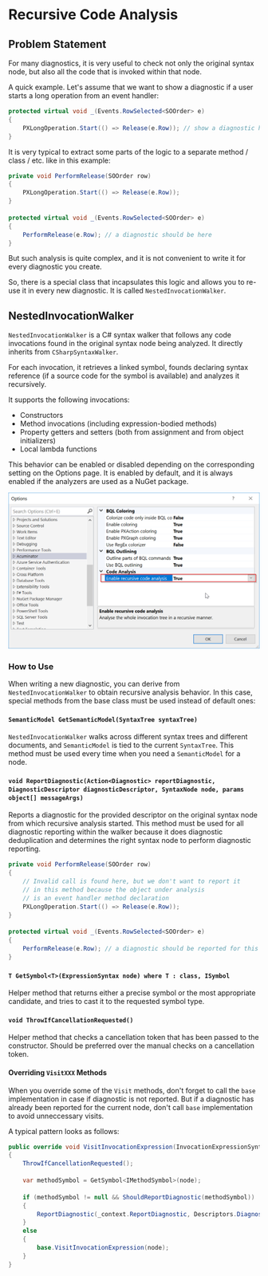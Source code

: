 # Recursive Code Analysis
## Problem Statement
For many diagnostics, it is very useful to check not only the original syntax node, but also all the code that is invoked within that node.

A quick example. Let's assume that we want to show a diagnostic if a user starts a long operation from an event handler:

```C#
protected virtual void _(Events.RowSelected<SOOrder> e)
{
    PXLongOperation.Start(() => Release(e.Row)); // show a diagnostic here
}
```

It is very typical to extract some parts of the logic to a separate method / class / etc. like in this example:

```C#
private void PerformRelease(SOOrder row)
{
    PXLongOperation.Start(() => Release(e.Row));
}

protected virtual void _(Events.RowSelected<SOOrder> e)
{
    PerformRelease(e.Row); // a diagnostic should be here
}
```

But such analysis is quite complex, and it is not convenient to write it for every diagnostic you create.

So, there is a special class that incapsulates this logic and allows you to re-use it in every new diagnostic. It is called `NestedInvocationWalker`.

## NestedInvocationWalker
`NestedInvocationWalker` is a C# syntax walker that follows any code invocations found in the original syntax node being analyzed. It directly inherits from `CSharpSyntaxWalker`.

For each invocation, it retrieves a linked symbol, founds declaring syntax reference (if a source code for the symbol is available) and analyzes it recursively.

It supports the following invocations:

 - Constructors
 - Method invocations (including expression-bodied methods)
 - Property getters and setters (both from assignment and from object initializers)
 - Local lambda functions

This behavior can be enabled or disabled depending on the corresponding setting on the Options page. It is enabled by default, and it is always enabled if the analyzers are used as a NuGet package.

![Options Page](Options.png)


### How to Use
When writing a new diagnostic, you can derive from `NestedInvocationWalker` to obtain recursive analysis behavior.
In this case, special methods from the base class must be used instead of default ones:

#### `SemanticModel GetSemanticModel(SyntaxTree syntaxTree)`
`NestedInvocationWalker` walks across different syntax trees and different documents, and `SemanticModel` is tied to the current `SyntaxTree`. This method must be used every time when you need a `SemanticModel` for a node.

#### `void ReportDiagnostic(Action<Diagnostic> reportDiagnostic, DiagnosticDescriptor diagnosticDescriptor, SyntaxNode node, params object[] messageArgs)`
Reports a diagnostic for the provided descriptor on the original syntax node from which recursive analysis started.
This method must be used for all diagnostic reporting within the walker because it does diagnostic deduplication and determines the right syntax node to perform diagnostic reporting.

```C#
private void PerformRelease(SOOrder row)
{
    // Invalid call is found here, but we don't want to report it
    // in this method because the object under analysis
    // is an event handler method declaration
    PXLongOperation.Start(() => Release(e.Row));
}

protected virtual void _(Events.RowSelected<SOOrder> e)
{
    PerformRelease(e.Row); // a diagnostic should be reported for this node
}
```

#### `T GetSymbol<T>(ExpressionSyntax node) where T : class, ISymbol`
Helper method that returns either a precise symbol or the most appropriate candidate, and tries to cast it to the requested symbol type.

#### `void ThrowIfCancellationRequested()`
Helper method that checks a cancellation token that has been passed to the constructor. Should be preferred over the manual checks on a cancellation token.

#### Overriding `VisitXXX` Methods
When you override some of the `Visit` methods, don't forget to call the `base` implementation in case if diagnostic is not reported. But if a diagnostic has already been reported for the current node, don't call `base` implementation to avoid unneccessary visits.

A typical pattern looks as follows:

```C#
public override void VisitInvocationExpression(InvocationExpressionSyntax node)
{
	ThrowIfCancellationRequested();

	var methodSymbol = GetSymbol<IMethodSymbol>(node);

	if (methodSymbol != null && ShouldReportDiagnostic(methodSymbol))
	{
		ReportDiagnostic(_context.ReportDiagnostic, Descriptors.DiagnosticDescriptor, node);
	}
	else
	{
		base.VisitInvocationExpression(node);
	}
}
```
